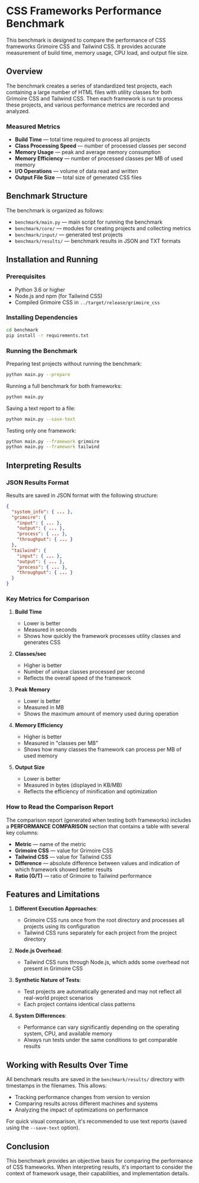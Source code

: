 # CSS Frameworks Performance Benchmark

This benchmark is designed to compare the performance of CSS frameworks Grimoire CSS and Tailwind CSS. It provides accurate measurement of build time, memory usage, CPU load, and output file size.

## Overview

The benchmark creates a series of standardized test projects, each containing a large number of HTML files with utility classes for both Grimoire CSS and Tailwind CSS. Then each framework is run to process these projects, and various performance metrics are recorded and analyzed.

### Measured Metrics

- **Build Time** — total time required to process all projects
- **Class Processing Speed** — number of processed classes per second
- **Memory Usage** — peak and average memory consumption
- **Memory Efficiency** — number of processed classes per MB of used memory
- **I/O Operations** — volume of data read and written
- **Output File Size** — total size of generated CSS files

## Benchmark Structure

The benchmark is organized as follows:

- `benchmark/main.py` — main script for running the benchmark
- `benchmark/core/` — modules for creating projects and collecting metrics
- `benchmark/input/` — generated test projects
- `benchmark/results/` — benchmark results in JSON and TXT formats

## Installation and Running

### Prerequisites

- Python 3.6 or higher
- Node.js and npm (for Tailwind CSS)
- Compiled Grimoire CSS in `../target/release/grimoire_css`

### Installing Dependencies

```bash
cd benchmark
pip install -r requirements.txt
```

### Running the Benchmark

Preparing test projects without running the benchmark:

```bash
python main.py --prepare
```

Running a full benchmark for both frameworks:

```bash
python main.py
```

Saving a text report to a file:

```bash
python main.py --save-text
```

Testing only one framework:

```bash
python main.py --framework grimoire
python main.py --framework tailwind
```

## Interpreting Results

### JSON Results Format

Results are saved in JSON format with the following structure:

```json
{
  "system_info": { ... },
  "grimoire": {
    "input": { ... },
    "output": { ... },
    "process": { ... },
    "throughput": { ... }
  },
  "tailwind": {
    "input": { ... },
    "output": { ... },
    "process": { ... },
    "throughput": { ... }
  }
}
```

### Key Metrics for Comparison

1. **Build Time**

   - Lower is better
   - Measured in seconds
   - Shows how quickly the framework processes utility classes and generates CSS

2. **Classes/sec**

   - Higher is better
   - Number of unique classes processed per second
   - Reflects the overall speed of the framework

3. **Peak Memory**

   - Lower is better
   - Measured in MB
   - Shows the maximum amount of memory used during operation

4. **Memory Efficiency**

   - Higher is better
   - Measured in "classes per MB"
   - Shows how many classes the framework can process per MB of used memory

5. **Output Size**
   - Lower is better
   - Measured in bytes (displayed in KB/MB)
   - Reflects the efficiency of minification and optimization

### How to Read the Comparison Report

The comparison report (generated when testing both frameworks) includes a **PERFORMANCE COMPARISON** section that contains a table with several key columns:

- **Metric** — name of the metric
- **Grimoire CSS** — value for Grimoire CSS
- **Tailwind CSS** — value for Tailwind CSS
- **Difference** — absolute difference between values and indication of which framework showed better results
- **Ratio (G/T)** — ratio of Grimoire to Tailwind performance

## Features and Limitations

1. **Different Execution Approaches**:

   - Grimoire CSS runs once from the root directory and processes all projects using its configuration
   - Tailwind CSS runs separately for each project from the project directory

2. **Node.js Overhead**:

   - Tailwind CSS runs through Node.js, which adds some overhead not present in Grimoire CSS

3. **Synthetic Nature of Tests**:

   - Test projects are automatically generated and may not reflect all real-world project scenarios
   - Each project contains identical class patterns

4. **System Differences**:
   - Performance can vary significantly depending on the operating system, CPU, and available memory
   - Always run tests under the same conditions to get comparable results

## Working with Results Over Time

All benchmark results are saved in the `benchmark/results/` directory with timestamps in the filenames. This allows:

- Tracking performance changes from version to version
- Comparing results across different machines and systems
- Analyzing the impact of optimizations on performance

For quick visual comparison, it's recommended to use text reports (saved using the `--save-text` option).

## Conclusion

This benchmark provides an objective basis for comparing the performance of CSS frameworks. When interpreting results, it's important to consider the context of framework usage, their capabilities, and implementation details.
